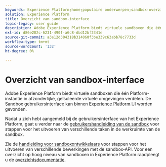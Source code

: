 ```yaml
---
keywords: Experience Platform;home;populaire onderwerpen;sandbox-overzicht
solution: Experience Platform
title: Overzicht van sandbox-interface
topic-legacy: user guide
description: Adobe Experience Platform biedt virtuele sandboxen die één Platform-instantie in afzonderlijke, geïsoleerde virtuele omgevingen verdelen. De sandbox-gebruikersinterface is te vinden in de gebruikersinterface van het Experience Platform.
exl-id: d86e282c-6231-490f-a6c8-dbd12bf2341e
source-git-commit: a3e12d304318b314060f3be339c63abb78c7733d
workflow-type: tm+mt
source-wordcount: '132'
ht-degree: 0%

---
```


# Overzicht van sandbox-interface

Adobe Experience Platform biedt virtuele sandboxen die één Platform-instantie in afzonderlijke, geïsoleerde virtuele omgevingen verdelen. De Sandbox gebruikersinterface kan binnen [Experience Platform UI](https://platform.adobe.com) worden gevonden.

Nadat u zich hebt aangemeld bij de gebruikersinterface van het Experience Platform, gaat u verder naar de [gebruikershandleiding van de sandbox](user-guide.md) voor stappen voor het uitvoeren van verschillende taken in de werkruimte van de sandbox.

Zie de [handleiding voor sandboxontwikkelaars](../api/getting-started.md) voor stappen voor het uitvoeren van verschillende bewerkingen met de sandbox-API. Voor een overzicht op hoog niveau van sandboxen in Experience Platform raadpleegt u de [overzichtsdocumentatie](../home.md).
